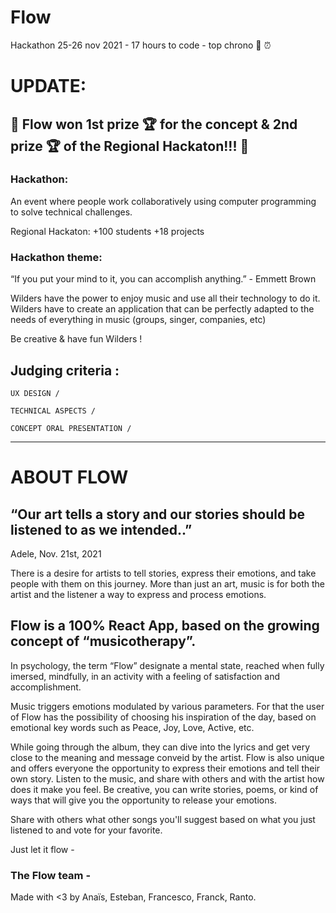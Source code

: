 # Flow
Hackathon 25-26 nov 2021 - 17 hours to code - top chrono :checkered_flag:  :alarm_clock: 

# UPDATE:
## :tada:     Flow won 1st prize :trophy: for the concept & 2nd prize :trophy: of the Regional Hackaton!!!     :tada:

### Hackathon: 
An event where people work collaboratively using computer programming to solve technical challenges.

Regional Hackaton:
+100 students
+18 projects

### Hackathon theme: 

“If you put your mind to it, you can accomplish anything.” - Emmett Brown

Wilders have the power to enjoy music and use all their technology to do it.
Wilders have to create an application that can be perfectly adapted to the needs of everything in music (groups, singer, companies, etc)

Be creative & have fun Wilders !

## Judging criteria : 

    UX DESIGN / 
    
    TECHNICAL ASPECTS / 
    
    CONCEPT ORAL PRESENTATION / 
______________________________________________________________________________________________________________

# ABOUT FLOW

## “Our art tells a story and our stories should be listened to as we intended..”
Adele,  Nov. 21st, 2021

There is a desire for artists to tell stories, express their emotions, and take people with them on this journey.
More than just an art, music is for both the artist and the listener a way to express and process emotions. 

## Flow is a 100% React App, based on the growing concept of “musicotherapy”. 

In psychology, the term “Flow” designate a mental state, reached when fully imersed, mindfully, in an activity with a feeling of satisfaction and accomplishment. 

Music triggers emotions modulated by various parameters. For that the user of Flow has the possibility of choosing his inspiration of the day, based on emotional key words such as Peace, Joy, Love, Active, etc. 

While going through the album, they can dive into the lyrics and get very close to the meaning and message conveid by the artist.
Flow is also unique and offers everyone the opportunity to express their emotions and tell their own story. 
Listen to the music, and share with others and with the artist how does it make you feel. Be creative, you can write stories, poems, or kind of ways that will give you the opportunity to release your emotions. 

Share with others what other songs you'll suggest based on what you just listened to and vote for your favorite. 

Just let it flow -

### The Flow team -
Made with <3 by Anaïs, Esteban, Francesco, Franck, Ranto.

